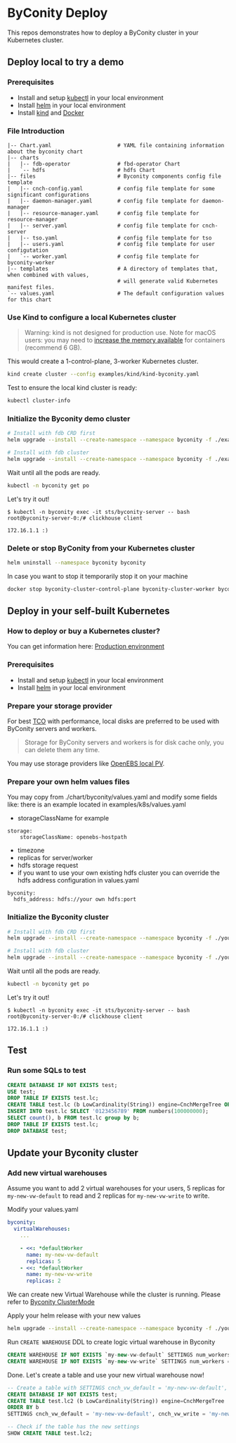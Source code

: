 # ByConity Deploy

This repos demonstrates how to deploy a ByConity cluster in your Kubernetes cluster.

## Deploy local to try a demo

### Prerequisites

- Install and setup [kubectl](https://kubernetes.io/docs/tasks/tools/install-kubectl/) in your local environment
- Install [helm](https://helm.sh/) in your local environment
- Install [kind](https://kind.sigs.k8s.io/) and [Docker](https://www.docker.com/)

### File Introduction
```-- byconity
|-- Chart.yaml                     # YAML file containing information about the byconity chart
|-- charts
|   |-- fdb-operator               # fbd-operator Chart
|   `-- hdfs                       # hdfs Chart
|-- files                          # Byconity components config file template
|   |-- cnch-config.yaml           # config file template for some significant configurations
|   |-- daemon-manager.yaml        # config file template for daemon-manager
|   |-- resource-manager.yaml      # config file template for resource-manager
|   |-- server.yaml                # config file template for cnch-server
|   |-- tso.yaml                   # config file template for tso
|   |-- users.yaml                 # config file template for user configutation
|   `-- worker.yaml                # config file template for byconity-worker
|-- templates                      # A directory of templates that, when combined with values,
                                   # will generate valid Kubernetes manifest files.
`-- values.yaml                    # The default configuration values for this chart
```


### Use Kind to configure a local Kubernetes cluster

> Warning: kind is not designed for production use.
> Note for macOS users: you may need to [increase the memory available](https://docs.docker.com/desktop/get-started/#resources) for containers (recommend 6 GB).

This would create a 1-control-plane, 3-worker Kubernetes cluster.


```bash
kind create cluster --config examples/kind/kind-byconity.yaml
```

Test to ensure the local kind cluster is ready:

```bash
kubectl cluster-info
```

### Initialize the Byconity demo cluster

```bash
# Install with fdb CRD first
helm upgrade --install --create-namespace --namespace byconity -f ./examples/kind/values-kind.yaml byconity ./chart/byconity --set fdb.enabled=false

# Install with fdb cluster
helm upgrade --install --create-namespace --namespace byconity -f ./examples/kind/values-kind.yaml byconity ./chart/byconity
```

Wait until all the pods are ready.

```bash
kubectl -n byconity get po
```

Let's try it out!

```
$ kubectl -n byconity exec -it sts/byconity-server -- bash
root@byconity-server-0:/# clickhouse client

172.16.1.1 :)
```

### Delete or stop ByConity from your Kubernetes cluster

```bash
helm uninstall --namespace byconity byconity
```

In case you want to stop it temporarily stop it on your machine

```bash
docker stop byconity-cluster-control-plane byconity-cluster-worker byconity-cluster-worker2 byconity-cluster-worker3
```

## Deploy in your self-built Kubernetes

### How to deploy or buy a Kubernetes cluster?

You can get information here: [Production environment](https://kubernetes.io/docs/setup/production-environment/)

### Prerequisites

- Install and setup [kubectl](https://kubernetes.io/docs/tasks/tools/install-kubectl/) in your local environment
- Install [helm](https://helm.sh/) in your local environment

### Prepare your storage provider

For best [TCO](https://en.wikipedia.org/wiki/Total_cost_of_ownership) with performance, local disks are preferred to be used with ByConity servers and workers.

> Storage for ByConity servers and workers is for disk cache only, you can delete them any time.

You may use storage providers like [OpenEBS local PV](https://openebs.io/docs/concepts/localpv).

### Prepare your own helm values files

You may copy from ./chart/byconity/values.yaml and modify some fields like:
there is an example located in examples/k8s/values.yaml
- storageClassName
  for example
```dash
storage:
    storageClassName: openebs-hostpath
```
- timezone
- replicas for server/worker
- hdfs storage request
- if you want to use your own existing hdfs cluster
  you can override the hdfs address configuration in values.yaml
```dash
byconity:
  hdfs_address: hdfs://your own hdfs:port
```

### Initialize the Byconity cluster

```bash
# Install with fdb CRD first
helm upgrade --install --create-namespace --namespace byconity -f ./your/custom/values.yaml byconity ./chart/byconity --set fdb.enabled=false

# Install with fdb cluster
helm upgrade --install --create-namespace --namespace byconity -f ./your/custom/values.yaml byconity ./chart/byconity
```

Wait until all the pods are ready.

```bash
kubectl -n byconity get po
```

Let's try it out!

```
$ kubectl -n byconity exec -it sts/byconity-server -- bash
root@byconity-server-0:/# clickhouse client

172.16.1.1 :)
```

## Test

### Run some SQLs to test

```sql
CREATE DATABASE IF NOT EXISTS test;
USE test;
DROP TABLE IF EXISTS test.lc;
CREATE TABLE test.lc (b LowCardinality(String)) engine=CnchMergeTree ORDER BY b;
INSERT INTO test.lc SELECT '0123456789' FROM numbers(100000000);
SELECT count(), b FROM test.lc group by b;
DROP TABLE IF EXISTS test.lc;
DROP DATABASE test;
```

## Update your Byconity cluster

### Add new virtual warehouses

Assume you want to add 2 virtual warehouses for your users, 5 replicas for `my-new-vw-default` to read and 2 replicas for `my-new-vw-write` to write.

Modify your values.yaml

```yaml
byconity:
  virtualWarehouses:
    ...

    - <<: *defaultWorker
      name: my-new-vw-default
      replicas: 5
    - <<: *defaultWorker
      name: my-new-vw-write
      replicas: 2
```

We can create new Virtual Warehouse while the cluster is running. Please refer to [Byconity ClusterMode](https://byconity.github.io/docs/basic-guide/virtual-warehouse-configuration#cluster-mode)

Apply your helm release with your new values

```bash
helm upgrade --install --create-namespace --namespace byconity -f ./your/custom/values.yaml byconity ./chart/byconity
```

Run `CREATE WAREHOUSE` DDL to create logic virtual warehouse in Byconity

```sql
CREATE WAREHOUSE IF NOT EXISTS `my-new-vw-default` SETTINGS num_workers = 0, type = 'Read';
CREATE WAREHOUSE IF NOT EXISTS `my-new-vw-write` SETTINGS num_workers = 0, type = 'Write';
```

Done. Let's create a table and use your new virtual warehouse now!

```sql
-- Create a table with SETTINGS cnch_vw_default = 'my-new-vw-default', cnch_vw_write = 'my-new-vw-write'
CREATE DATABASE IF NOT EXISTS test;
CREATE TABLE test.lc2 (b LowCardinality(String)) engine=CnchMergeTree
ORDER BY b
SETTINGS cnch_vw_default = 'my-new-vw-default', cnch_vw_write = 'my-new-vw-write';

-- Check if the table has the new settings
SHOW CREATE TABLE test.lc2;
```
